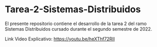 # Tarea-2-Sistemas-Distribuidos

El presente repositorio contiene el desarrollo de la tarea 2 del ramo Sistemas Distribuidos cursado durante el segundo semestre de 2022.

Link Video Explicativo: https://youtu.be/heXThf72RII
